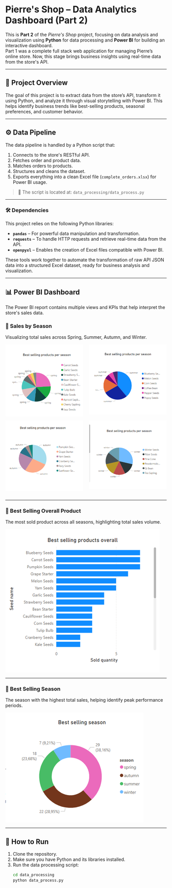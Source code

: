 # Pierre's Shop – Data Analytics Dashboard (Part 2)

This is **Part 2** of the *Pierre's Shop* project, focusing on data analysis and visualization using **Python** for data processing and **Power BI** for building an interactive dashboard.  
Part 1 was a complete full stack web application for managing Pierre’s online store. Now, this stage brings business insights using real-time data from the store's API.

---

## 🧠 Project Overview

The goal of this project is to extract data from the store’s API, transform it using Python, and analyze it through visual storytelling with Power BI. This helps identify business trends like best-selling products, seasonal preferences, and customer behavior.

---

## ⚙️ Data Pipeline

The data pipeline is handled by a Python script that:
1. Connects to the store's RESTful API.
2. Fetches order and product data.
3. Matches orders to products.
4. Structures and cleans the dataset.
5. Exports everything into a clean Excel file (`complete_orders.xlsx`) for Power BI usage.

> 📁 The script is located at: `data_processing/data_process.py`

---

### 🛠️ Dependencies

This project relies on the following Python libraries:

- **`pandas`** – For powerful data manipulation and transformation.
- **`requests`** – To handle HTTP requests and retrieve real-time data from the API.
- **`openpyxl`** – Enables the creation of Excel files compatible with Power BI.

These tools work together to automate the transformation of raw API JSON data into a structured Excel dataset, ready for business analysis and visualization.

---

## 📊 Power BI Dashboard

The Power BI report contains multiple views and KPIs that help interpret the store's sales data.

### 🔹 Sales by Season
Visualizing total sales across Spring, Summer, Autumn, and Winter.

<div style="display: flex; flex-wrap: wrap; justify-content: space-between;">
  <div style="flex: 0 0 48%; margin-bottom: 10px;">
    <img src="docs/dashboard_imgs/BestSellingSpring.png" alt="Sales in Spring" style="width: 100%;">
  </div>
  <div style="flex: 0 0 48%; margin-bottom: 10px;">
    <img src="docs/dashboard_imgs/BestSellingSummer.png" alt="Sales in Summer" style="width: 100%;">
  </div>
  <div style="flex: 0 0 48%; margin-bottom: 10px;">
    <img src="docs/dashboard_imgs/BestSellingAutumn.png" alt="Sales in Autumn" style="width: 100%;">
  </div>
  <div style="flex: 0 0 48%; margin-bottom: 10px;">
    <img src="docs/dashboard_imgs/BestSellingWinter.png" alt="Sales in Winter" style="width: 100%;">
  </div>
</div>

---

### 🔹 Best Selling Overall Product  
The most sold product across all seasons, highlighting total sales volume.

![Best Selling Overall Product](docs/dashboard_imgs/BestSellingOverall.png)

---
### 🔹 Best Selling Season  
The season with the highest total sales, helping identify peak performance periods.

![Best Selling Season](docs/dashboard_imgs/BestSellingSeason.png)

---

## 🚀 How to Run

1. Clone the repository.
2. Make sure you have Python and its libraries installed.
3. Run the data processing script:
   ```bash
   cd data_processing
   python data_process.py




